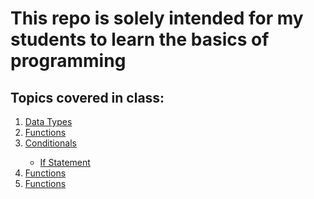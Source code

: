# This repo is solely intended for my students to learn the basics of programming

<h2>Topics covered in class:</h2>
<ol>
  <li><a href="https://github.com/dunieskiotano/programmingbasics/blob/master/Data%20Types/datatypes.py" target="_blank">Data Types</a></li>
  <li><a href="https://github.com/dunieskiotano/programmingbasics/blob/master/Functions/functions.py" target="_blank">Functions</a></li>
  <li><a href=https://github.com/dunieskiotano/programmingbasics/tree/master/Conditionals" target="_blank">Conditionals</a></li>
    <ul>
    <li><a href="https://github.com/dunieskiotano/programmingbasics/blob/master/Conditionals/if-statement.py">If Statement</a></li>
    </ul>
  <li><a href="https://github.com/dunieskiotano/programmingbasics/blob/master/Functions/functions.py" target="_blank">Functions</a></li>
  <li><a href="https://github.com/dunieskiotano/programmingbasics/blob/master/Functions/functions.py" target="_blank">Functions</a></li>
</ol>


